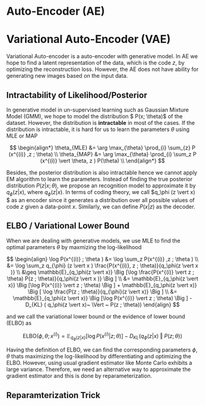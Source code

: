 # Auto-Encoder (AE)



# Variational Auto-Encoder (VAE)
Variational Auto-encoder is a auto-encoder with generative model. In AE we hope to find a latent representation of the data, which is the code $z$, by optimizing the reconstruction loss. However, the AE does not have ability for generating new images based on the input data. 

## Intractability of Likelihood/Posterior
In generative model in un-supervised learning such as Gaussian Mixture Model (GMM), we hope to model the distribution $
P(x; \theta)$ of the dataset. However, the distribution is **intractable** in most of the cases. If the distribution is intractable, it is hard for us to learn the parameters $\theta$ using MLE or MAP 

$$
\begin{align*}
\theta_{MLE} &= \arg \max_{\theta} \prod_{i} \sum_{z} P (x^{(i)} ,z  ; \theta) \\ 
\theta_{MAP} &= \arg \max_{\theta} \prod_{i} \sum_z P (x^{(i)} \vert \theta, z ) P(\theta) \\ 
\end{align*}
$$

Besides, the posterior distribution is also intractable hence we cannot apply EM algorithm to learn the parameters. Instead of finding the true posterior distribution $P(z \vert x ; \theta)$, we propose an recognition model to approximate it by $q_{\phi}(z \vert x)$, where $q_{\phi} (z \vert x)$. In terms of coding theory, we call $q_\phi (z \vert x) $ as an encoder since it generates a distribution over all possible values of code $z$ given a data-point $x$. Similarly, we can define $P(x \vert z)$ as the decoder. 

## ELBO / Variational Lower Bound 
When we are dealing with generative models, we use MLE to find the optimal parameters $\theta$ by maxmizing the log-likelihood

$$
\begin{align}
\log P(x^{(i)} ; \theta ) &= \log \sum_z P(x^{(i)} ,z ; \theta )   \\ 
&= \log \sum_z q_{\phi} (z \vert x ) \frac{P(x^{(i)}, z ; \theta)}{q_\phi(z \vert x )}  \\ 
&\geq \mathbb{E}_{q_\phi(z \vert x)} \Big [\log \frac{P(x^{(i)} \vert z ; \theta) P(z ; \theta)}{q_\phi(z \vert x )} \Big ] \\ 
&= \mathbb{E}_{q_\phi(z \vert x)} \Big [\log P(x^{(i)} \vert z ; \theta)   \Big ] +   \mathbb{E}_{q_\phi(z \vert x)} \Big [ \log \frac{P(z ; \theta)}{q_{\phi}(z \vert x)} \Big ] \\ 
&= \mathbb{E}_{q_\phi(z \vert x)} \Big [\log P(x^{(i)} \vert z ; \theta)   \Big ]  - D_{KL} ( q_\phi(z \vert x)~  \Vert ~ P(z ; \theta))
\end{align}
$$

and we call the variational lower bound or the evidence of lower bound (ELBO) as 

$$
\text{ELBO}(\phi, \theta ; x^{(i)}) = \mathbb{E}_{q_\phi(z \vert x)} \Big [\log P(x^{(i)} \vert z ; \theta)   \Big ]  - D_{KL} ( q_\phi(z \vert x)~  \Vert ~ P(z ; \theta))
$$

Having the definition of ELBO, we can find the corresponding parameters $\phi, \theta$ thats maximizing the log-likelihood by differentiating and optimizing the ELBO. However, using usual gradient estimator like Monte Carlo exhibits a large variance. Therefore, we need an alternative way to approximate the gradient estimator and this is done by reparameterization. 


## Reparamterization Trick 


